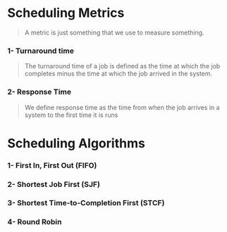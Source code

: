 # Scheduling Metrics

>A metric is just something that we use to measure something.

### 1- Turnaround time

>The turnaround time of a job is defined as the time at which the job completes minus the time at which the job arrived in the system.

### 2- Response Time

>We define response time as the time from when the job arrives in a system to the first time it is runs

# Scheduling Algorithms

### 1- First In, First Out (FIFO)

### 2- Shortest Job First (SJF)

### 3- Shortest Time-to-Completion First (STCF)

### 4- Round Robin

